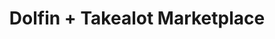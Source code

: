 ---
title: "Dolfin + Takealot Marketplace"
seoTitle: "Dolfin Takealot Integration"
seoDescription: "Integrate Dolfin and Takealot, and you'll be able to streamline your workflow, simplify the ordering process and save time - and money. Find out more about how a Dolfin Takealot Integration can help your business."
lead: "Let Stock2Shop send product inventory updates from Dolfin to the Takealot Marketplace. And if you are doing exclusively lead time orders, you can automate the raising of Takealot orders directly into Dolfin. Here’s how we can help you streamline your workflow."
type: "source-marketplace"
source: "dolfin"
channel: "takealot"
image: "/images/sap-shopify.png"
imageAlt: takealot logo
tags: []
---